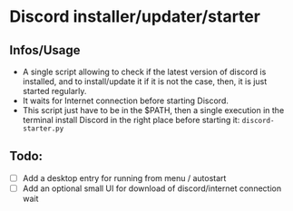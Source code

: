 # Discord installer/updater/starter
## Infos/Usage
 - A single script allowing to check if the latest version of discord is installed, and to install/update it if it is not the case, then, it is just started regularly.
 - It waits for Internet connection before starting Discord.
 - This script just have to be in the $PATH, then a single execution in the terminal install Discord in the right place before starting it:
 ```discord-starter.py```

## Todo:
 - [ ] Add a desktop entry for running from menu / autostart
 - [ ] Add an optional small UI for download of discord/internet connection wait